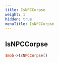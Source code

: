 ```yaml
---
title: IsNPCCorpse
weight: 1
hidden: true
menuTitle: IsNPCCorpse
---
```

## IsNPCCorpse
```perl
$mob->IsNPCCorpse()
```